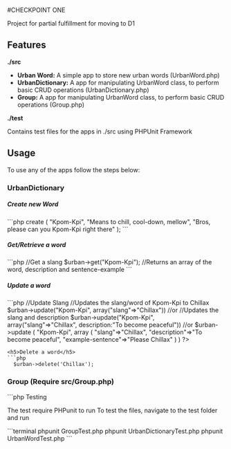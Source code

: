 #CHECKPOINT ONE
<p>
  Project for partial fulfillment for moving to D1
</p>
<h2>Features</h2>
<b>./src</b>
<ul>
  <li><b>Urban Word:</b> A simple app to store new urban words (UrbanWord.php)</li>
  <li><b>UrbanDictionary:</b> A app for manipulating UrbanWord class, to perform basic CRUD operations (UrbanDictionary.php)</li>
  <li><b>Group:</b> A app for manipulating UrbanWord class, to perform basic CRUD operations (Group.php)</li>
</ul>

<b>./test</b>
<p>Contains test files for the apps in ./src using PHPUnit Framework</p>

<h2>Usage</h2>
To use any of the apps follow the steps below:

<h3>UrbanDictionary</h3>

<h5>Create new Word</h5>
```php

  <?php
    $urban = new UrbanDictionary

    //To create new urban word, pass  
    //slang, description and sentence-example respectively
    //to create function the function

    $urban->create
    (
      "Kpom-Kpi",
      "Means to chill, cool-down, mellow",
      "Bros, please can you Kpom-Kpi right there"
    );

```

<h5>Get/Retrieve a word</h5>
```php
    //Get a slang
    $urban->get("Kpom-Kpi"); //Returns an array of the word, description and sentence-example
```

<h5>Update a word</h5>
```php
    //Update Slang
    //Updates the slang/word of Kpom-Kpi to Chillax
    $urban->update("Kpom-Kpi", array("slang"=>"Chillax"))

    //or
    //Updates the slang and description
    $urban->update("Kpom-Kpi", array("slang"=>"Chillax", description:"To become peaceful"))

    //or
    $urban->update
    (
      "Kpom-Kpi",
       array
       (
         "slang"=>"Chillax",
         "description"=>"To become peaceful",
         "example-sentence"=>"Please Chillax"
         )
    )
  ?>

```
<h5>Delete a word</h5>
```php
  $urban->delete('Chillax');
```
<h3>Group (Require src/Group.php)</h3>
```php
  <?php
    //Returns an array of words in string in descending order
    //of Highest occurence
    $group = Group::build("Let us go boom boom clark");
```


<h2>Testing</h2>
<p>
  The test require PHPunit to run
  To test the files, navigate to the test folder and run
</p>
```terminal
  phpunit GroupTest.php
  phpunit UrbanDictionaryTest.php
  phpunit UrbanWordTest.php
```
